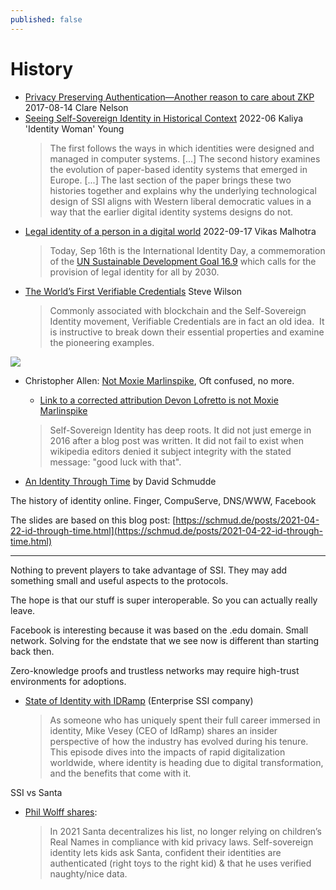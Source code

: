```yaml
---
published: false
---
```

# History
* [Privacy Preserving Authentication—Another reason to care about ZKP](https://www.slideshare.net/eralcnoslen/privacypreserving-authentication-another-reason-to-care-about-zeroknowledge-proofs) 2017-08-14 Clare Nelson
* [Seeing Self-Sovereign Identity in Historical Context](https://identitywoman.net/wp-content/uploads/Seeing-Self-Sovereign-Identity-in-Historical-Context.pdf) 2022-06 Kaliya 'Identity Woman' Young
  > The first follows the ways in which identities were designed and managed in computer systems. [...] The second history examines the evolution of paper-based identity systems that emerged in Europe. [...] The last section of the paper brings these two histories together and explains why the underlying technological design of SSI aligns with Western liberal democratic values in a way that the earlier digital identity systems designs do not.
* [Legal identity of a person in a digital world](https://medium.com/@vvsm_50580/legal-identity-of-a-person-in-a-digital-world-38f444dc8996) 2022-09-17 Vikas Malhotra
  > Today, Sep 16th is the International Identity Day, a commemoration of the [UN Sustainable Development Goal 16.9](https://unstats.un.org/legal-identity-agenda/documents/UN-Strategy-for-LIA.pdf) which calls for the provision of legal identity for all by 2030.
* [The World’s First Verifiable Credentials](https://www.constellationr.com/blog-news/world-s-first-verifiable-credentials) Steve Wilson
  > Commonly associated with blockchain and the Self-Sovereign Identity movement, Verifiable Credentials are in fact an old idea.  It is instructive to break down their essential properties and examine the pioneering examples.

[![](https://i.imgur.com/f3FlznM.png)](https://twitter.com/ChristopherA/status/989120215702261761?ref_src=twsrc%5Etfw)

* Christopher Allen: [Not Moxie Marlinspike](https://www.moxytongue.com/2021/09/not-moxie-marlinspike.html), Oft confused, no more.
  * [Link to a corrected attribution Devon Lofretto is not Moxie Marlinspike](https://github.com/lifewithalacrity/lifewithalacrity.github.io/commit/52c30ec1d649494066c3e9c9fa1bbaf95cd6386f)
  > Self-Sovereign Identity has deep roots. It did not just emerge in 2016 after a blog post was written. It did not fail to exist when wikipedia editors denied it subject integrity with the stated message: "good luck with that".

* [An Identity Through Time](https://iiw.idcommons.net/23D/_An_Identity_Through_Time) by David Schmudde

The history of identity online. Finger, CompuServe, DNS/WWW, Facebook

The slides are based on this blog post: [https://schmud.de/posts/2021-04-22-id-through-time.html](https://schmud.de/posts/2021-04-22-id-through-time.html)

---

Nothing to prevent players to take advantage of SSI. They may add something small and useful aspects to the protocols.

The hope is that our stuff is super interoperable. So you can actually really leave.

Facebook is interesting because it was based on the .edu domain. Small network. Solving for the endstate that we see now is different than starting back then.

Zero-knowledge proofs and trustless networks may require high-trust environments for adoptions.


* [State of Identity with IDRamp](https://oneworldidentity.com/podcast/idramp-2/) (Enterprise SSI company)
  > As someone who has uniquely spent their full career immersed in identity, Mike Vesey (CEO of IdRamp) shares an insider perspective of how the industry has evolved during his tenure. This episode dives into the impacts of rapid digitalization worldwide, where identity is heading due to digital transformation, and the benefits that come with it.

SSI vs Santa

* [Phil Wolff shares](https://twitter.com/evanwolf/status/1339128612650291203):
  > In 2021 Santa decentralizes his list, no longer relying on children’s Real Names in compliance with kid privacy laws. Self-sovereign identity lets kids ask Santa, confident their identities are authenticated (right toys to the right kid) & that he uses verified naughty/nice data.
